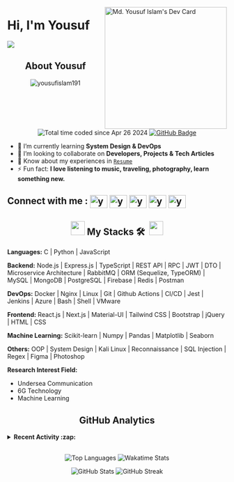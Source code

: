 <a href="https://app.daily.dev/yousufislam191" target="_blank"><img src="https://api.daily.dev/devcards/v2/mxe6Mbh89ddd9u0Cou3D0.png?r=xb0" width="280" align="right" alt="Md. Yousuf Islam's Dev Card"/></a>

<h1 align="left">Hi, I'm <strong>Yousuf</strong></h1>

<p align="left">
  <a href="https://github.com/DenverCoder1/readme-typing-svg"><img src="https://readme-typing-svg.herokuapp.com?lines=Graduated+from+Leading+University;Software+Engineer+(Frontend+and+Backend);Machine+Learning+Enthusiast&left=true&width=500&height=45"></a>
</p>

<h2 align="center"><strong>About Yousuf</strong></h2>

<p align="center"> 
<img src="https://komarev.com/ghpvc/?username=yousufislam&label=Profile%20views&color=0e75b6&style=flat" alt="yousufislam191" /> 
<img src="https://wakatime.com/badge/user/45a416bb-97f0-4c85-a305-959a6fe9270b.svg" alt="Total time coded since Apr 26 2024" />
<a  href="https://github.com/yousufislam191?tab=followers"><img src="https://img.shields.io/github/followers/yousufislam191?label=Followers&style=social" alt="GitHub Badge"></a>
</p>

- 🌱 I’m currently learning **System Design & DevOps**
- 👯 I’m looking to collaborate on **Developers, Projects & Tech Articles**
- 📄 Know about my experiences in [`Resume`](https://drive.google.com/file/d/14IE6-O4ZH2EYK4pA_2TLnVmdB5y1iuXB/view?usp=sharing "Yousuf Resume")
- ⚡ Fun fact: **I love listening to music, traveling, photography, learn something new.**

<!-- [resume]: https://drive.google.com/file/d/14IE6-O4ZH2EYK4pA_2TLnVmdB5y1iuXB/view?usp=sharing "Yousuf Resume" -->

<h2 align="left">
Connect with me : 
<a href="https://twitter.com/yousufislam_191" target="_blank"><img align="center" src="https://raw.githubusercontent.com/rahuldkjain/github-profile-readme-generator/master/src/images/icons/Social/twitter.svg" alt="yousufislam_191" height="30" width="40" /></a>
<a href="https://linkedin.com/in/yousufislam191" target="_blank"><img align="center" src="https://raw.githubusercontent.com/rahuldkjain/github-profile-readme-generator/master/src/images/icons/Social/linked-in-alt.svg" alt="yousufislam191" height="30" width="40" /></a>
<a href="https://fb.com/yousufislam191" target="_blank"><img align="center" src="https://raw.githubusercontent.com/rahuldkjain/github-profile-readme-generator/master/src/images/icons/Social/facebook.svg" alt="yousufislam191" height="30" width="40" /></a>
<a href="https://instagram.com/yousufislam191" target="_blank"><img align="center" src="https://raw.githubusercontent.com/rahuldkjain/github-profile-readme-generator/master/src/images/icons/Social/instagram.svg" alt="yousufislam191" height="30" width="40" /></a>
<a href="https://kaggle.com/yousufislam191" target="_blank"><img align="center" src="https://raw.githubusercontent.com/rahuldkjain/github-profile-readme-generator/master/src/images/icons/Social/kaggle.svg" alt="yousufislam191" height="30" width="40" /></a>
</h2>

<h2 align="center"><img src = "https://media2.giphy.com/media/QssGEmpkyEOhBCb7e1/giphy.gif?cid=ecf05e47a0n3gi1bfqntqmob8g9aid1oyj2wr3ds3mg700bl&rid=giphy.gif" width = 32px> My Stacks 🛠 &nbsp;<img src = "https://media2.giphy.com/media/QssGEmpkyEOhBCb7e1/giphy.gif?cid=ecf05e47a0n3gi1bfqntqmob8g9aid1oyj2wr3ds3mg700bl&rid=giphy.gif" width = 32px></h2>

<!-- <h4>
  <strong>Languages:</strong>
    <img align="center" src="https://skillicons.dev/icons?i=js,python,typescript,c,php,dart" alt="My Skills">
</h4> -->

**Languages:** C | Python | JavaScript

**Backend:** Node.js | Express.js | TypeScript | REST API | RPC | JWT | DTO | Microservice Architecture | RabbitMQ | ORM (Sequelize, TypeORM) | MySQL | MongoDB | PostgreSQL | Firebase | Redis | Postman

**DevOps:** Docker | Nginx | Linux | Git | Github Actions | CI/CD | Jest | Jenkins | Azure | Bash | Shell | VMware

**Frontend:** React.js | Next.js | Material-UI | Tailwind CSS | Bootstrap | jQuery | HTML | CSS

**Machine Learning:** Scikit-learn | Numpy | Pandas | Matplotlib | Seaborn

**Others:** OOP | System Design | Kali Linux | Reconnaissance | SQL Injection | Regex | Figma | Photoshop

**Research Interest Field:**

- Undersea Communication
- 6G Technology
- Machine Learning

<!-- <h2 align="center">Leetcode Status</h2>

![Leetcode Stats](https://leetcard.jacoblin.cool/Yousufislam191?ext=heatmap&theme=dark)<br> -->

<h2 align="center">GitHub Analytics</h2>

<details><summary><strong>Recent Activity :zap:</strong></summary>

<!--START_SECTION:activity-->
1. 🎉 Merged PR [#5](https://github.com/yousufislam191/yousufislam191/pull/5) in [yousufislam191/yousufislam191](https://github.com/yousufislam191/yousufislam191)
2. 🎉 Merged PR [#48](https://github.com/yousufislam191/Task-Management-System/pull/48) in [yousufislam191/Task-Management-System](https://github.com/yousufislam191/Task-Management-System)
3. 💪 Opened PR [#48](https://github.com/yousufislam191/Task-Management-System/pull/48) in [yousufislam191/Task-Management-System](https://github.com/yousufislam191/Task-Management-System)
4. 🎉 Merged PR [#47](https://github.com/yousufislam191/Task-Management-System/pull/47) in [yousufislam191/Task-Management-System](https://github.com/yousufislam191/Task-Management-System)
5. 💪 Opened PR [#47](https://github.com/yousufislam191/Task-Management-System/pull/47) in [yousufislam191/Task-Management-System](https://github.com/yousufislam191/Task-Management-System)
6. 🎉 Merged PR [#46](https://github.com/yousufislam191/Task-Management-System/pull/46) in [yousufislam191/Task-Management-System](https://github.com/yousufislam191/Task-Management-System)
7. 💪 Opened PR [#46](https://github.com/yousufislam191/Task-Management-System/pull/46) in [yousufislam191/Task-Management-System](https://github.com/yousufislam191/Task-Management-System)
8. 🎉 Merged PR [#45](https://github.com/yousufislam191/Task-Management-System/pull/45) in [yousufislam191/Task-Management-System](https://github.com/yousufislam191/Task-Management-System)
9. 💪 Opened PR [#45](https://github.com/yousufislam191/Task-Management-System/pull/45) in [yousufislam191/Task-Management-System](https://github.com/yousufislam191/Task-Management-System)
10. 🎉 Merged PR [#44](https://github.com/yousufislam191/Task-Management-System/pull/44) in [yousufislam191/Task-Management-System](https://github.com/yousufislam191/Task-Management-System)
<!--END_SECTION:activity-->

</details></br>

<p align="center">
  <img src="https://github-readme-status-sage.vercel.app/api/top-langs?username=yousufislam191&layout=compact&langs_count=50&theme=transparent&card_width=300&count_private=true" alt="Top Languages" />
  <img src="https://github-readme-status-sage.vercel.app/api/wakatime?username=Alex_Panda&theme=transparent&layout=compact" alt="Wakatime Stats" />
  <div align="center" style="display: row;">  <img src="https://github-readme-status-sage.vercel.app/api?username=yousufislam191&theme=transparent&layout=compact&show_icons=true&show=prs_merged,prs_merged_percentage" alt="GitHub Stats" />
  <img src="https://github-readme-streak-stats.herokuapp.com/?user=yousufislam191&theme=transparent" alt="GitHub Streak" />
  </div>
</p>
